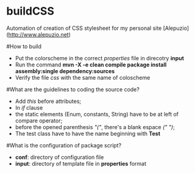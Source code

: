 # buildCSS
Automation of creation of CSS stylesheet for my personal site [Alepuzio] (http://www.alepuzio.net)

#How to build
* Put the colorscheme in the correct _properties_ file in direcotry __input__
* Run the command __mvn -X -e clean compile package install assembly:single dependency:sources__
* Verify the file _css_ with the same name of coloscheme

#What are the guidelines to coding the source code?
* Add _this_ before attributes;
* In _if_ clause
 * the static elements (Enum, constants, String) have to be at left of compare operator;
 * before the opened parenthesis _"("_, there's a blank espace _(" ")_;
* The test class have to have the name beginning with __Test__

#What is the configuration of package script?
* __conf__: directory of configuration file
* __input__: directory of template file in __properties__ format
